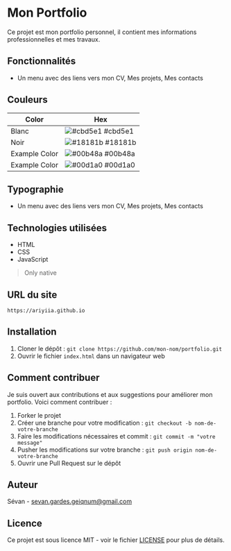 # Mon Portfolio

Ce projet est mon portfolio personnel, il contient mes informations professionnelles et mes travaux.

## Fonctionnalités

- Un menu avec des liens vers mon CV, Mes projets, Mes contacts

## Couleurs

| Color             | Hex                                                                |
| ----------------- | ------------------------------------------------------------------ |
| Blanc | ![#cbd5e1](https://via.placeholder.com/10/cbd5e1?text=+) #cbd5e1 |
| Noir | ![#18181b](https://via.placeholder.com/10/18181b?text=+) #18181b |
| Example Color | ![#00b48a](https://via.placeholder.com/10/00b48a?text=+) #00b48a |
| Example Color | ![#00d1a0](https://via.placeholder.com/10/00b48a?text=+) #00d1a0 |

## Typographie

- Un menu avec des liens vers mon CV, Mes projets, Mes contacts

## Technologies utilisées

- HTML
- CSS
- JavaScript

> Only native

## URL du site

`https://ariyiia.github.io`

## Installation

1. Cloner le dépôt : `git clone https://github.com/mon-nom/portfolio.git`
2. Ouvrir le fichier `index.html` dans un navigateur web

## Comment contribuer

Je suis ouvert aux contributions et aux suggestions pour améliorer mon portfolio. Voici comment contribuer :

1. Forker le projet
2. Créer une branche pour votre modification : `git checkout -b nom-de-votre-branche`
3. Faire les modifications nécessaires et commit : `git commit -m "votre message"`
4. Pusher les modifications sur votre branche : `git push origin nom-de-votre-branche`
5. Ouvrir une Pull Request sur le dépôt

## Auteur

Sévan - sevan.gardes.geiqnum@gmail.com

## Licence

Ce projet est sous licence MIT - voir le fichier [LICENSE](LICENSE) pour plus de détails.
